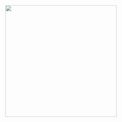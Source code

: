 <div align="center">
  <img height="350" src="https://encrypted-tbn0.gstatic.com/images?q=tbn:ANd9GcT7BOQi-gUJ-KFxMDgvqBIIE0h_T0pSiBb1Qw&s"  />
</div>

###
